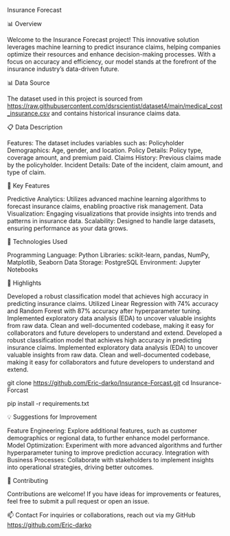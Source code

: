 Insurance Forecast

📊 Overview

Welcome to the Insurance Forecast project! This innovative solution leverages machine learning to predict insurance claims, 
helping companies optimize their resources and enhance decision-making processes. With a focus on accuracy and efficiency, 
our model stands at the forefront of the insurance industry’s data-driven future.

📊 Data Source

The dataset used in this project is sourced from https://raw.githubusercontent.com/dsrscientist/dataset4/main/medical_cost_insurance.csv and contains historical insurance claims data.

📋 Data Description

Features: The dataset includes variables such as:
Policyholder Demographics: Age, gender, and location.
Policy Details: Policy type, coverage amount, and premium paid.
Claims History: Previous claims made by the policyholder.
Incident Details: Date of the incident, claim amount, and type of claim.

🚀 Key Features

Predictive Analytics: Utilizes advanced machine learning algorithms to forecast insurance claims, enabling proactive risk management.
Data Visualization: Engaging visualizations that provide insights into trends and patterns in insurance data.
Scalability: Designed to handle large datasets, ensuring performance as your data grows.

🔧 Technologies Used

Programming Language: Python
Libraries: scikit-learn, pandas, NumPy, Matplotlib, Seaborn
Data Storage: PostgreSQL
Environment: Jupyter Notebooks

🌟 Highlights

Developed a robust classification model that achieves high accuracy in predicting insurance claims.
Utilized Linear Regression with 74% accuracy and Random Forest with 87% accuracy after hyperparameter tuning.
Implemented exploratory data analysis (EDA) to uncover valuable insights from raw data.
Clean and well-documented codebase, making it easy for collaborators and future developers to understand and extend.
Developed a robust classification model that achieves high accuracy in predicting insurance claims.
Implemented exploratory data analysis (EDA) to uncover valuable insights from raw data.
Clean and well-documented codebase, making it easy for collaborators and future developers to understand and extend.

git clone https://github.com/Eric-darko/Insurance-Forcast.git
cd Insurance-Forcast

pip install -r requirements.txt

💡 Suggestions for Improvement

Feature Engineering: Explore additional features, such as customer demographics or regional data, to further enhance model performance.
Model Optimization: Experiment with more advanced algorithms and further hyperparameter tuning to improve prediction accuracy.
Integration with Business Processes: Collaborate with stakeholders to implement insights into operational strategies, driving better outcomes.

🤝 Contributing

Contributions are welcome! If you have ideas for improvements or features, feel free to submit a pull request or open an issue.

📫 Contact
For inquiries or collaborations, reach out via my GitHub https://github.com/Eric-darko
